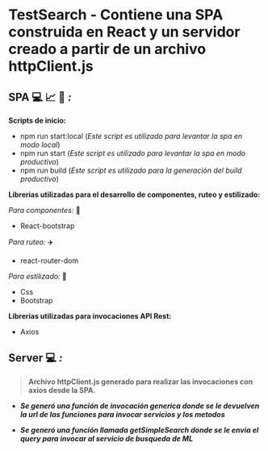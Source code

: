 # TestSearch - Contiene una SPA construida en React y un servidor creado a partir de un archivo httpClient.js

## **SPA** :computer: :chart_with_upwards_trend: :mag_right: _:_

**Scripts de inicio:** 

  - npm run start:local (_Este script es utilizado para levantar la spa en modo local_)
  - npm run start (_Este script es utilizado para levantar la spa en modo productivo_)
  - npm run build (_Este script es utilizado para la generación del build productivo_)

**Librerias utilizadas para el desarrollo de componentes, ruteo y estilizado:**

  _Para componentes:_ :construction_worker:
  
  - React-bootstrap

 _Para ruteo:_ :airplane:
 
  - react-router-dom

 _Para estilizado:_ :art:
 
 - Css
 - Bootstrap

**Librerias utilizadas para invocaciones API Rest:**

  - Axios

## **Server** 💻 _:_

> **Archivo httpClient.js generado para realizar las invocaciones con axios desde la SPA.**

- **_Se generó una función de invocación generica donde se le devuelven la url de las funciones para invocar servicios y los metodos_**

- **_Se generó una función llamada getSimpleSearch donde se le envia el query para invocar al servicio de busqueda de ML_**
